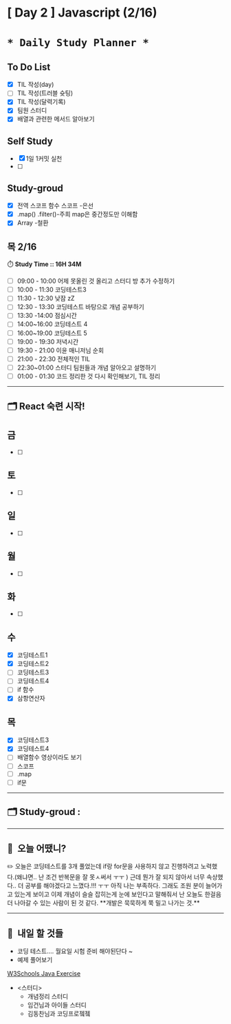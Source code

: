 # [ Day 2 ] Javascript (2/16)

# `* Daily Study Planner *`

## To Do List

- [x]  TIL 작성(day)
- [ ]  TIL 작성(트러블 슛팅)
- [x]  TIL 작성(달력기록)
- [x]  팀원 스터디
- [x]  배열과 관련한 메서드 알아보기

## Self Study

- [x]  1일 1커밋 실천
- [ ]  

## **Study-groud**

- [x]  전역 스코프
함수 스코프 -은선
- [x]  .map() .filter()-주희
map은 중간정도만 이해함
- [x]  Array -철환

## 목  2/16

⏱️ **Study Time ::  16H 34M**

- [ ]  09:00 - 10:00 어제 못올린 것 올리고 스터디 방 추가 수정하기
- [ ]  10:00 - 11:30 코딩테스트3
- [ ]  11:30 - 12:30 낮잠 zZ
- [ ]  12:30 - 13:30 코딩테스트 바탕으로 개념 공부하기
- [ ]  13:30 -14:00 점심시간
- [ ]  14:00~16:00 코딩테스트 4
- [ ]  16:00~19:00 코딩테스트 5
- [ ]  19:00 - 19:30 저녁시간
- [ ]  19:30 - 21:00 이윤 매니저님 순회
- [ ]  21:00 - 22:30 전체적인 TIL
- [ ]  22:30~01:00 스터디 팀원들과 개념 알아오고 설명하기
- [ ]  01:00 - 01:30 코드 정리한 것 다시 확인해보기, TIL 정리

---

## 🗂️ React 숙련 시작!

## 금

- [ ]  

## 토

- [ ]  

## 일

- [ ]  

## 월

- [ ]  

## 화

- [ ]  

## 수

- [x]  코딩테스트1
- [x]  코딩테스트2
- [ ]  코딩테스트3
- [ ]  코딩테스트4
- [ ]  if 함수
- [x]  삼항연산자

## 목

- [x]  코딩테스트3
- [x]  코딩테스트4
- [ ]  배열함수 영상이라도 보기
- [ ]  스코프
- [ ]  .map
- [ ]  if문

---

## 🗂️ **Study-groud**  :

---

## 🙂  오늘 어땠니?

<aside>
✏️   오늘은 코딩테스트를 3개 풀었는데 if랑 for문을 사용하지 않고 진행하려고 노력했다.(왜냐면.. 난 조건 반복문을 잘 못ㅅ써서 ㅜㅜ ) 근데 뭔가 잘 되지 않아서 너무 속상했다.. 더 공부를 해야겠다고 느꼈다.!!! ㅜㅜ 아직 나는 부족하다. 그래도 조원 분이 늘어가고 있는게 보이고 이제 개념이 슬슬 잡히는게 눈에 보인다고 말해줘서 난 오늘도 한걸음 더 나아갈 수 있는 사람이 된 것 같다. **개발은 묵묵하게 쭉 밀고 나가는 것.**

</aside>

---

## 🧳  내일 할 것들

- 코딩 테스트…. 월요일 시험 준비 해야된단다 ~
- 예제 풀어보기

[W3Schools Java Exercise](https://www.w3schools.com/java/exercise.asp?filename=exercise_math2)

- <스터디>
    - 개념정리 스터디
    - 임건님과 아이들 스터디
    - 김동찬님과 코딩프로젴젴